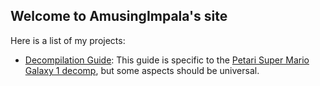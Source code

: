 ## Welcome to AmusingImpala's site

Here is a list of my projects:
- [Decompilation Guide](/decomp/guide.md): This guide is specific to the [Petari Super Mario Galaxy 1 decomp](https://github.com/shibbo/petari), but some aspects should be universal.
